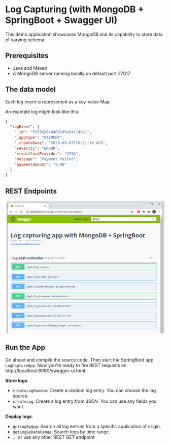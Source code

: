 # Log Capturing (with MongoDB + SpringBoot + Swagger UI)

This demo application showcases MongoDB and its capability to store
data of varying schema.

## Prerequisites

* Java and Maven
* A MongoDB server running locally on default port 27017

## The data model

Each log event is represented as a key-value Map.

An example log might look like this:
```json
{
  "logEvent": {
    "_id": "5f5542649469105a541140e1",
    "_appType": "PAYMENT",
    "_createDate": "2020-09-07T10:11:16.435",
    "severity": "ERROR",
    "creditCardProvider": "VISA",
    "message": "Payment failed",
    "paymentAmount": "9.90"
  }
}
```

## REST Endpoints

![Swagger UI](swagger-ui.PNG)

## Run the App

Go ahead and compile the source code. Then start the SpringBoot app `LogCaptureApp`.
Now you're ready to fire REST requests on http://localhost:8080/swagger-ui.html.

**Store logs**:
* `createLogRandom`: Create a random log entry. You can choose the log source.
* `createLog`: Create a log entry from JSON. You can use any fields you want.

**Display logs**:
* `getLogByApp`: Search all log entries from a specific application of origin.
* `getLogByDateRange`: Search logs by time range.
* ... or use any other REST GET endpoint

